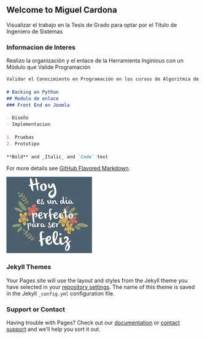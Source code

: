 ## Welcome to Miguel Cardona

Visualizar el trabajo en la Tesis de Grado para optar por el Titulo de Ingeniero de Sistemas

### Informacion de Interes

Realizo la organización y el enlace de la Herramienta Inginious con un Módulo que Valide Programación

```markdown
Validar el Conocimiento en Programación en los cursos de Algoritmia de la Universidad

# Backing en Python
## Modulo de enlace
### Front End en Joomla

- Diseño
- Implementacion

1. Pruebas
2. Prototipo

**Bold** and _Italic_ and `Code` text


```

For more details see [GitHub Flavored Markdown](https://guides.github.com/features/mastering-markdown/).


![Mensaje](/imags.jpg)

### Jekyll Themes

Your Pages site will use the layout and styles from the Jekyll theme you have selected in your [repository settings](https://github.com/migcardon568/migcardon568.github.io/settings). The name of this theme is saved in the Jekyll `_config.yml` configuration file.

### Support or Contact

Having trouble with Pages? Check out our [documentation](https://help.github.com/categories/github-pages-basics/) or [contact support](https://github.com/contact) and we’ll help you sort it out.
